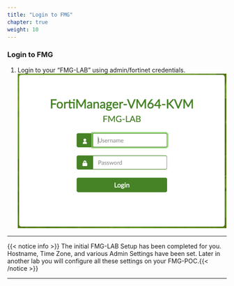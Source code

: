 ```yaml
---
title: "Login to FMG"
chapter: true
weight: 10
---
```


### Login to FMG

1.	Login to your “FMG-LAB” using admin/fortinet credentials.
![login](login.png)

---

{{< notice info >}} The initial FMG-LAB Setup has been completed for you.   Hostname, Time Zone, and various Admin Settings have been set.  Later in another lab you will configure all these settings on your FMG-POC.{{< /notice >}}

---